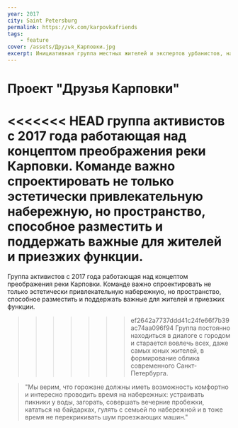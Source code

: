 ```yaml
---
year: 2017
city: Saint Petersburg
permalink: https://vk.com/karpovkafriends
tags:
    - feature
cover: /assets/Друзья_Карповки.jpg
excerpt: Инициативная группа местных жителей и экспертов урбанистов, нацеленная на развитие общественного пространства вокруг реки Карповки.
---
```


# Проект "Друзья Карповки"

<<<<<<< HEAD
 группа активистов с 2017 года работающая над концептом преображения реки Карповки. Команде важно спроектировать не только эстетически привлекательную набережную, но пространство, способное разместить и поддержать важные для жителей и приезжих функции.
=======
Группа активистов с 2017 года работающая над концептом преображения реки Карповки. Команде важно спроектировать не только эстетически привлекательную набережную, но пространство, способное разместить и поддержать важные для жителей и приезжих функции.
>>>>>>> ef2642a7737ddd41c24fe66f7b39ac74aa096f94
Группа постоянно находиться в диалоге с городом и старается вовлечь всех, даже самых юных жителей, в формирование облика современного Санкт-Петербурга.

> "Мы верим, что горожане должны иметь возможность комфортно и интересно проводить время на набережных: устраивать пикники у воды, загорать, совершать вечерние пробежки, кататься на байдарках, гулять с семьей по набережной и в тоже время не перекрикивать шум проезжающих машин."